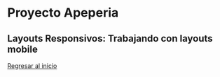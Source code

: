 # Proyecto Apeperia

## Layouts Responsivos: Trabajando con layouts mobile


[Regresar al inicio](../README.md)